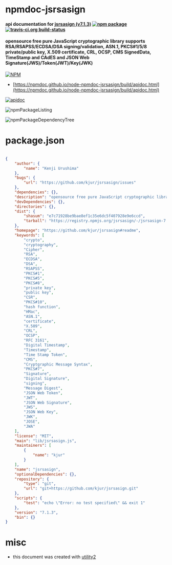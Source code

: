 # npmdoc-jsrsasign

#### api documentation for  [jsrsasign (v7.1.3)](https://github.com/kjur/jsrsasign#readme)  [![npm package](https://img.shields.io/npm/v/npmdoc-jsrsasign.svg?style=flat-square)](https://www.npmjs.org/package/npmdoc-jsrsasign) [![travis-ci.org build-status](https://api.travis-ci.org/npmdoc/node-npmdoc-jsrsasign.svg)](https://travis-ci.org/npmdoc/node-npmdoc-jsrsasign)

#### opensource free pure JavaScript cryptographic library supports RSA/RSAPSS/ECDSA/DSA signing/validation, ASN.1, PKCS#1/5/8 private/public key, X.509 certificate, CRL, OCSP, CMS SignedData, TimeStamp and CAdES and JSON Web Signature(JWS)/Token(JWT)/Key(JWK)

[![NPM](https://nodei.co/npm/jsrsasign.png?downloads=true&downloadRank=true&stars=true)](https://www.npmjs.com/package/jsrsasign)

- [https://npmdoc.github.io/node-npmdoc-jsrsasign/build/apidoc.html](https://npmdoc.github.io/node-npmdoc-jsrsasign/build/apidoc.html)

[![apidoc](https://npmdoc.github.io/node-npmdoc-jsrsasign/build/screenCapture.buildCi.browser.%252Ftmp%252Fbuild%252Fapidoc.html.png)](https://npmdoc.github.io/node-npmdoc-jsrsasign/build/apidoc.html)

![npmPackageListing](https://npmdoc.github.io/node-npmdoc-jsrsasign/build/screenCapture.npmPackageListing.svg)

![npmPackageDependencyTree](https://npmdoc.github.io/node-npmdoc-jsrsasign/build/screenCapture.npmPackageDependencyTree.svg)



# package.json

```json

{
    "author": {
        "name": "Kenji Urushima"
    },
    "bugs": {
        "url": "https://github.com/kjur/jsrsasign/issues"
    },
    "dependencies": {},
    "description": "opensource free pure JavaScript cryptographic library supports RSA/RSAPSS/ECDSA/DSA signing/validation, ASN.1, PKCS#1/5/8 private/public key, X.509 certificate, CRL, OCSP, CMS SignedData, TimeStamp and CAdES and JSON Web Signature(JWS)/Token(JWT)/Key(JWK)",
    "devDependencies": {},
    "directories": {},
    "dist": {
        "shasum": "e7c71928be9bae8ef1c35e6dc5f407928e9e6ccd",
        "tarball": "https://registry.npmjs.org/jsrsasign/-/jsrsasign-7.1.3.tgz"
    },
    "homepage": "https://github.com/kjur/jsrsasign#readme",
    "keywords": [
        "crypto",
        "cryptography",
        "Cipher",
        "RSA",
        "ECDSA",
        "DSA",
        "RSAPSS",
        "PKCS#1",
        "PKCS#5",
        "PKCS#8",
        "private key",
        "public key",
        "CSR",
        "PKCS#10",
        "hash function",
        "HMac",
        "ASN.1",
        "certificate",
        "X.509",
        "CRL",
        "OCSP",
        "RFC 3161",
        "Digital Timestamp",
        "Timestamp",
        "Time Stamp Token",
        "CMS",
        "Cryptgraphic Message Syntax",
        "PKCS#7",
        "Signature",
        "Digital Signature",
        "signing",
        "Message Digest",
        "JSON Web Token",
        "JWT",
        "JSON Web Signature",
        "JWS",
        "JSON Web Key",
        "JWK",
        "JOSE",
        "JWA"
    ],
    "license": "MIT",
    "main": "lib/jsrsasign.js",
    "maintainers": [
        {
            "name": "kjur"
        }
    ],
    "name": "jsrsasign",
    "optionalDependencies": {},
    "repository": {
        "type": "git",
        "url": "git+https://github.com/kjur/jsrsasign.git"
    },
    "scripts": {
        "test": "echo \"Error: no test specified\" && exit 1"
    },
    "version": "7.1.3",
    "bin": {}
}
```



# misc
- this document was created with [utility2](https://github.com/kaizhu256/node-utility2)
